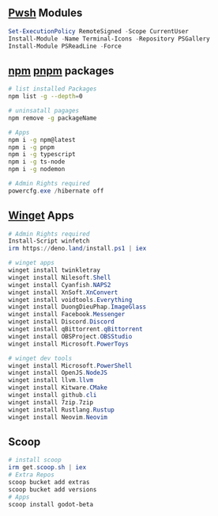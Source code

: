 ## [Pwsh](https://learn.microsoft.com/en-us/powershell/scripting/install/installing-powershell-on-windows?view=powershell-7.3#winget) Modules
```ps1
Set-ExecutionPolicy RemoteSigned -Scope CurrentUser
Install-Module -Name Terminal-Icons -Repository PSGallery
Install-Module PSReadLine -Force
```
## [npm](https://www.npmjs.com/) [pnpm](https://pnpm.io/) packages
```bash
# list installed Packages
npm list -g --depth=0

# uninsatall pagages
npm remove -g packageName

# Apps
npm i -g npm@latest
npm i -g pnpm
npm i -g typescript
npm i -g ts-node
npm i -g nodemon
```
```ps1
# Admin Rights required
powercfg.exe /hibernate off
```
## [Winget](https://winget.run/) Apps
```ps1
# Admin Rights required
Install-Script winfetch
irm https://deno.land/install.ps1 | iex

# winget apps
winget install twinkletray
winget install Nilesoft.Shell
winget install Cyanfish.NAPS2
winget install XnSoft.XnConvert
winget install voidtools.Everything
winget install DuongDieuPhap.ImageGlass
winget install Facebook.Messenger
winget install Discord.Discord
winget install qBittorrent.qBittorrent
winget install OBSProject.OBSStudio
winget install Microsoft.PowerToys

# winget dev tools
winget install Microsoft.PowerShell
winget install OpenJS.NodeJS
winget install llvm.llvm
winget install Kitware.CMake
winget install github.cli
winget install 7zip.7zip
winget install Rustlang.Rustup
winget install Neovim.Neovim
```

## Scoop
```ps1
# install scoop
irm get.scoop.sh | iex
# Extra Repos
scoop bucket add extras
scoop bucket add versions
# Apps
scoop install godot-beta

```
